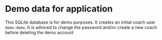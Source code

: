 # Demo data for application
This SQLite database is for demo purposes. It creates an initial coach user `demo:demo`. It is adviced to change the password and/or create a new coach before deleting the demo account